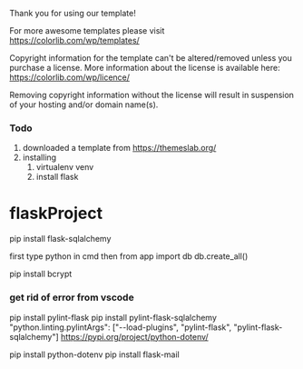 Thank you for using our template!

For more awesome templates please visit https://colorlib.com/wp/templates/

Copyright information for the template can't be altered/removed unless you purchase a license.
More information about the license is available here: https://colorlib.com/wp/licence/

Removing copyright information without the license will result in suspension of your hosting and/or domain name(s).
### Todo

1. downloaded a template from https://themeslab.org/
2. installing
    1. virtualenv venv
    2. install flask



# flaskProject
pip install flask-sqlalchemy
<!-- creating database -->
first type python in cmd then
from app import db
db.create_all()
<!-- https://pypi.org/project/bcrypt/ -->
pip install bcrypt
### get rid of error from vscode

pip install pylint-flask
pip install pylint-flask-sqlalchemy
"python.linting.pylintArgs": ["--load-plugins", "pylint-flask", "pylint-flask-sqlalchemy"]
https://pypi.org/project/python-dotenv/

pip install python-dotenv
pip install flask-mail